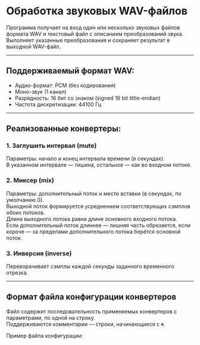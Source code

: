 # Обработка звуковых WAV-файлов

Программа получает на вход один или несколько звуковых файлов формата WAV и текстовый файл с описанием преобразований звука. Выполняет указанные преобразования и сохраняет результат в выходной WAV-файл.

---

## Поддерживаемый формат WAV:

- Аудио-формат: PCM (без кодирования)
- Моно-звук (1 канал)
- Разрядность: 16 бит со знаком (signed 16 bit little-endian)
- Частота дискретизации: 44100 Гц

---

## Реализованные конвертеры:

### 1. Заглушить интервал (mute)  
Параметры: начало и конец интервала времени (в секундах).  
В указанном интервале — тишина, остальное — как во входном потоке.

### 2. Миксер (mix)  
Параметры: дополнительный поток и место вставки (в секундах, по умолчанию 0).  
Выходной поток формируется усреднением соответствующих сэмплов обоих потоков.  
Длина выходного потока равна длине основного входного потока.  
Если дополнительный поток длиннее — лишняя часть обрезается, если короче — за пределами дополнительного потока берётся основной поток.

### 3. Инверсия (inverse)  
Переворачивает сэмплы каждой секунды заданного временного отрезка.

---

## Формат файла конфигурации конвертеров

Файл содержит последовательность применяемых конвертеров с параметрами, по одной на строку.  
Поддерживаются комментарии — строки, начинающиеся с `#`.

Пример файла конфигурации:

